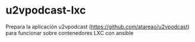 # u2vpodcast-lxc
Prepara la aplicación u2vpodcast (https://github.com/atareao/u2vpodcast) para funcionar sobre contenedores LXC con ansible
